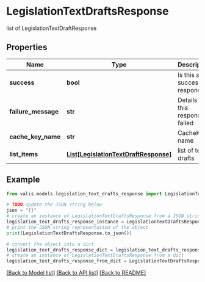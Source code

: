 # LegislationTextDraftsResponse

list of LegislationTextDraftResponse

## Properties

Name | Type | Description | Notes
------------ | ------------- | ------------- | -------------
**success** | **bool** | Is this a successful response? | [optional] 
**failure_message** | **str** | Details if this response failed | [optional] 
**cache_key_name** | **str** | CacheKey name | [optional] 
**list_items** | [**List[LegislationTextDraftResponse]**](LegislationTextDraftResponse.md) | list of text drafts | [optional] 

## Example

```python
from valis.models.legislation_text_drafts_response import LegislationTextDraftsResponse

# TODO update the JSON string below
json = "{}"
# create an instance of LegislationTextDraftsResponse from a JSON string
legislation_text_drafts_response_instance = LegislationTextDraftsResponse.from_json(json)
# print the JSON string representation of the object
print(LegislationTextDraftsResponse.to_json())

# convert the object into a dict
legislation_text_drafts_response_dict = legislation_text_drafts_response_instance.to_dict()
# create an instance of LegislationTextDraftsResponse from a dict
legislation_text_drafts_response_from_dict = LegislationTextDraftsResponse.from_dict(legislation_text_drafts_response_dict)
```
[[Back to Model list]](../README.md#documentation-for-models) [[Back to API list]](../README.md#documentation-for-api-endpoints) [[Back to README]](../README.md)


